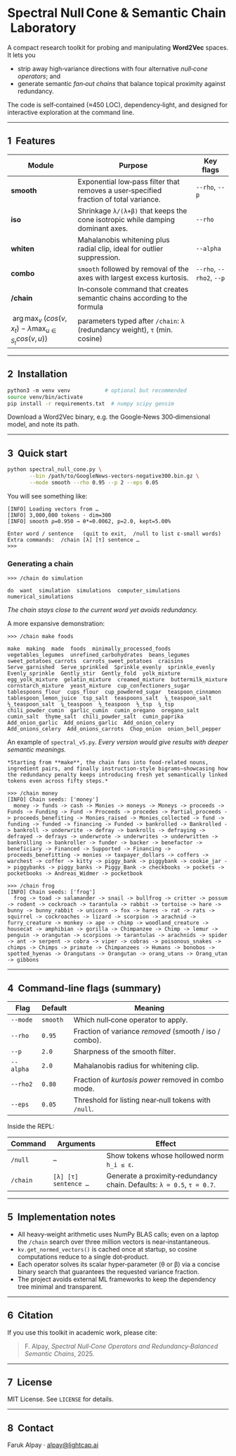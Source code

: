 # Spectral Null Cone & Semantic Chain Laboratory

A compact research toolkit for probing and manipulating **Word2Vec** spaces.  It lets you

* strip away high‑variance directions with four alternative *null‑cone operators*; and
* generate semantic *fan‑out chains* that balance topical proximity against redundancy.

The code is self‑contained (≈450 LOC), dependency‑light, and designed for interactive exploration at the command line.

---

## 1  Features

| Module                                                                      | Purpose                                                                               | Key flags                |
| --------------------------------------------------------------------------- | ------------------------------------------------------------------------------------- | ------------------------ |
| **smooth**                                                                  | Exponential low‑pass filter that removes a user‑specified fraction of total variance. | `--rho`, `--p`           |
| **iso**                                                                     | Shrinkage `λ/(λ+β)` that keeps the cone isotropic while damping dominant axes.        | `--rho`                  |
| **whiten**                                                                  | Mahalanobis whitening plus radial clip, ideal for outlier suppression.                | `--alpha`                |
| **combo**                                                                   | `smooth` followed by removal of the axes with largest excess kurtosis.                | `--rho`, `--rho2`, `--p` |
| **/chain**                                                                  | In‑console command that creates semantic chains according to the formula              |                          |
| $\;\arg\max_v\;\big(cos(v,x_t)\; -\; \lambda\max_{u\in S_t}cos(v,u)\big)\;$ | parameters typed after `/chain`: `λ` (redundancy weight), `τ` (min. cosine)           |                          |

---

## 2  Installation

```bash
python3 ‑m venv venv           # optional but recommended
source venv/bin/activate
pip install -r requirements.txt  # numpy scipy gensim
```

Download a Word2Vec binary, e.g. the Google‑News 300‑dimensional model, and note its path.

---

## 3  Quick start

```bash
python spectral_null_cone.py \
       --bin /path/to/GoogleNews-vectors-negative300.bin.gz \
       --mode smooth --rho 0.95 --p 2 --eps 0.05
```

You will see something like:

```
[INFO] Loading vectors from …
[INFO] 3,000,000 tokens · dim=300
[INFO] smooth ρ=0.950 → θ*=0.0062, p=2.0, kept=5.00%

Enter word / sentence   (quit to exit,  /null to list ε-small words)
Extra commands:  /chain [λ] [τ] sentence …
>>>
```

### Generating a chain

```text
>>> /chain do simulation

do  want  simulation  simulations  computer_simulations  numerical_simulations
```

*The chain stays close to the current word yet avoids redundancy.*

A more expansive demonstration:

```text
>>> /chain make foods

make  making  made  foods  minimally_processed_foods  vegetables_legumes  unrefined_carbohydrates  beans_legumes  sweet_potatoes_carrots  carrots_sweet_potatoes  craisins  Serve_garnished  Serve_sprinkled  Sprinkle_evenly  sprinkle_evenly  Evenly_sprinkle  Gently_stir  Gently_fold  yolk_mixture  egg_yolk_mixture  gelatin_mixture  creamed_mixture  buttermilk_mixture  cornstarch_mixture  yeast_mixture  cup_confectioners_sugar  tablespoons_flour  cups_flour  cup_powdered_sugar  teaspoon_cinnamon  tablespoon_lemon_juice  tsp_salt  teaspoons_salt  ¼_teaspoon_salt  ½_teaspoon_salt  ¼_teaspoon  ½_teaspoon  ½_tsp  ¼_tsp  chili_powder_cumin  garlic_cumin  cumin_oregano  oregano_salt  cumin_salt  thyme_salt  chili_powder_salt  cumin_paprika  Add_onion_garlic  Add_onions_garlic  Add_onion_celery  Add_onions_celery  Add_onions_carrots  Chop_onion  onion_bell_pepper
```

An example of `spectral_v5.py`. *Every version would give results with deeper semantic meanings.*

```text
*Starting from **make**, the chain fans into food‑related nouns, ingredient pairs, and finally instruction‑style bigrams—showcasing how the redundancy penalty keeps introducing fresh yet semantically linked tokens even across fifty steps.*

>>> /chain money
[INFO] Chain seeds: ['money']
  money -> funds -> cash -> Monies -> moneys -> Moneys -> proceeds -> Funds -> Funding -> Fund -> Proceeds -> procedes -> Partial_proceeds -> proceeds_benefiting -> Monies_raised -> Monies_collected -> fund -> funding -> funded -> financing -> Funded -> bankrolled -> Bankrolled -> bankroll -> underwrite -> defray -> bankrolls -> defraying -> defrayed -> defrays -> underwrote -> underwrites -> underwritten -> bankrolling -> bankroller -> funder -> backer -> benefactor -> beneficiary -> Financed -> Supported -> Financing -> proceeds_benefitting -> monies -> taxpayer_dollars -> coffers -> warchest -> coffer -> kitty -> piggy_bank -> piggybank -> cookie_jar -> piggybanks -> piggy_banks -> Piggy_Bank -> checkbooks -> pockets -> pocketbooks -> Andreas_Widmer -> pocketbook

>>> /chain frog
[INFO] Chain seeds: ['frog']
  frog -> toad -> salamander -> snail -> bullfrog -> critter -> possum -> rodent -> cockroach -> tarantula -> rabbit -> tortoise -> hare -> bunny -> bunny_rabbit -> unicorn -> fox -> hares -> rat -> rats -> squirrel -> cockroaches -> lizard -> scorpion -> arachnid -> furry_creature -> monkey -> ape -> chimp -> woodland_creature -> housecat -> amphibian -> gorilla -> Chimpanzee -> Chimp -> lemur -> penguin -> orangutan -> scorpions -> tarantulas -> arachnids -> spider -> ant -> serpent -> cobra -> viper -> cobras -> poisonous_snakes -> chimps -> Chimps -> primate -> Chimpanzees -> Humans -> bonobos -> spotted_hyenas -> Orangutans -> Orangutan -> orang_utans -> Orang_utan -> gibbons
```


---

## 4  Command‑line flags (summary)

| Flag      | Default  | Meaning                                                |
| --------- | -------- | ------------------------------------------------------ |
| `--mode`  | `smooth` | Which null‑cone operator to apply.                     |
| `--rho`   | `0.95`   | Fraction of variance *removed* (smooth / iso / combo). |
| `--p`     | `2.0`    | Sharpness of the smooth filter.                        |
| `--alpha` | `2.0`    | Mahalanobis radius for whitening clip.                 |
| `--rho2`  | `0.80`   | Fraction of *kurtosis power* removed in combo mode.    |
| `--eps`   | `0.05`   | Threshold for listing near‑null tokens with `/null`.   |

Inside the REPL:

| Command  | Arguments            | Effect                                                                 |
| -------- | -------------------- | ---------------------------------------------------------------------- |
| `/null`  | –                    | Show tokens whose hollowed norm `h_i ≤ ε`.                             |
| `/chain` | `[λ] [τ] sentence …` | Generate a proximity‑redundancy chain. Defaults: `λ = 0.5`, `τ = 0.7`. |

---

## 5  Implementation notes

* All heavy‑weight arithmetic uses NumPy BLAS calls; even on a laptop the `/chain` search over three million vectors is near‑instantaneous.
* `kv.get_normed_vectors()` is cached once at startup, so cosine computations reduce to a single dot‑product.
* Each operator solves its scalar hyper‑parameter (θ or β) via a concise binary search that guarantees the requested variance fraction.
* The project avoids external ML frameworks to keep the dependency tree minimal and transparent.

---

## 6  Citation

If you use this toolkit in academic work, please cite:

> F. Alpay, *Spectral Null‑Cone Operators and Redundancy‑Balanced Semantic Chains*, 2025.

---

## 7  License

MIT License.  See `LICENSE` for details.

---

## 8  Contact

Faruk Alpay  ·  [alpay@lightcap.ai](mailto:alpay@lightcap.ai)
